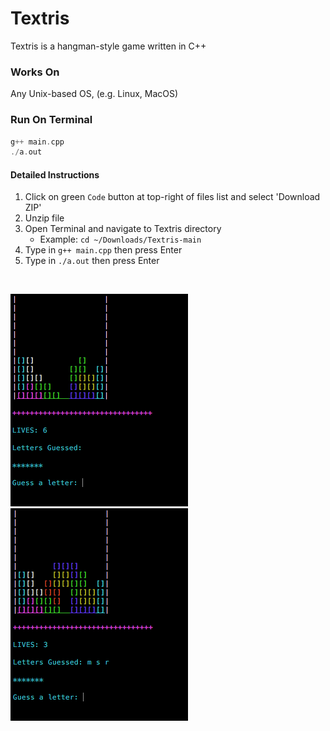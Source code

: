 # Textris

Textris is a hangman-style game written in C++

### Works On

Any Unix-based OS, (e.g. Linux, MacOS)

### Run On Terminal

```cpp
g++ main.cpp
./a.out
```
#### Detailed Instructions

1. Click on green `Code` button at top-right of files list and select 'Download ZIP' 
2. Unzip file
3. Open Terminal and navigate to Textris directory
   - Example: `cd ~/Downloads/Textris-main`
5. Type in `g++ main.cpp` then press Enter
6. Type in `./a.out` then press Enter

<p><br></p>

![screenshot of beginning of Textris gameplay](textris-gameplay1.png) ![screenshot of Textris gameplay midgame](textris-gameplay2.png)




